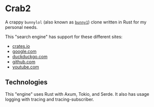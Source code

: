 # Crab2

A crappy `bunnylol` (also known as [`bunny1`](https://github.com/ccheever/bunny1)) clone written in Rust for my personal needs.

This "search engine" has support for these different sites:

- [crates.io](https://crates.io)
- [google.com](https://google.com)
- [duckduckgo.com](https://duckduckgo.com)
- [github.com](https://github.com)
- [youtube.com](https://youtube.com)

## Technologies

This "engine" uses Rust with Axum, Tokio, and Serde. It also has usage logging with tracing and tracing-subscriber.
